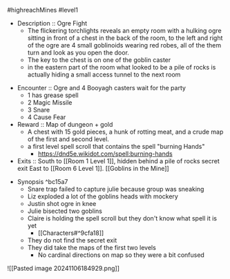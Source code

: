 #highreachMines #level1 
* Description :: Ogre Fight 
	* The flickering torchlights reveals an empty room with a hulking ogre sitting in front of a chest in the back of the room, to the left and right of the ogre are 4 small goblinoids wearing red robes, all of the them turn and look as you open the door.
	* The key to the chest is on one of the goblin caster 
	* in the eastern part of the room what looked to be a pile of rocks is actually hiding a small access tunnel to the next room 
- Encounter :: Ogre and 4 Booyagh casters wait for the party 
	- 1 has grease spell 
	- 2 Magic Missile 
	- 3 Snare 
	- 4 Cause Fear 
- Reward :: Map of dungeon + gold
	- A chest with 15 gold pieces, a hunk of rotting meat, and a crude map of the first and second level.
	- a first level spell scroll that contains the spell "burning Hands"
		- https://dnd5e.wikidot.com/spell:burning-hands
- Exits :: South to [[Room 1 Level 1]], hidden behind a pile of rocks secret exit East to [[Room 6 Level 1]].
[[Goblins in the Mine]]

* Synopsis ^bc15a7
	* Snare trap failed to capture julie because group was sneaking
	* Liz exploded a lot of the goblins heads with mockery 
	* Justin shot ogre in knee 
	* Julie bisected two goblins 
	* Claire is holding the spell scroll but they don't know what spell it is yet 
		* [[Characters#^9cfa18]]
	* They do not find the secret exit 
	* They did take the maps of the first two levels 
		* No cardinal directions on map so they were a bit confused 

![[Pasted image 20241106184929.png]]